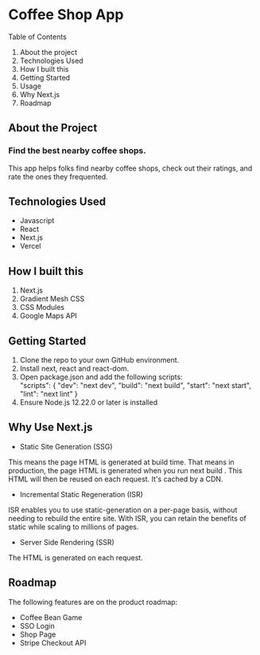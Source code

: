 # Coffee Shop App

Table of Contents

1. About the project
2. Technologies Used
3. How I built this
4. Getting Started
5. Usage
6. Why Next.js
7. Roadmap

## About the Project

### Find the best nearby coffee shops.

This app helps folks find nearby coffee shops, check out their ratings, and rate the ones they frequented.

## Technologies Used

- Javascript
- React
- Next.js
- Vercel

## How I built this

1.  Next.js
2.  Gradient Mesh CSS
3.  CSS Modules
4.  Google Maps API

## Getting Started

1. Clone the repo to your own GitHub environment.
2. Install next, react and react-dom.
3. Open package.json and add the following scripts:  
	"scripts": {
  	  "dev": "next dev",
  	  "build": "next build",
      "start": "next start",
      "lint": "next lint"
	}
4. Ensure Node.js 12.22.0 or later is installed

## Why Use Next.js

- Static Site Generation (SSG)

 This means the page HTML is generated at build time. That means in production, the page HTML is generated when you run next build . This HTML will then be reused on each request. It's cached by a CDN.

- Incremental Static Regeneration (ISR)

ISR enables you to use static-generation on a per-page basis, without needing to rebuild the entire site. With ISR, you can retain the benefits of static while scaling to millions of pages.

- Server Side Rendering (SSR)

The HTML is generated on each request.

## Roadmap

The following features are on the product roadmap:

- Coffee Bean Game
- SSO Login
- Shop Page
- Stripe Checkout API
